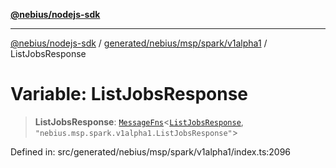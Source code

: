 [**@nebius/nodejs-sdk**](../../../../../../README.md)

***

[@nebius/nodejs-sdk](../../../../../../README.md) / [generated/nebius/msp/spark/v1alpha1](../README.md) / ListJobsResponse

# Variable: ListJobsResponse

> **ListJobsResponse**: [`MessageFns`](../../../../../../runtime/protos/core/interfaces/MessageFns.md)\<[`ListJobsResponse`](../interfaces/ListJobsResponse.md), `"nebius.msp.spark.v1alpha1.ListJobsResponse"`\>

Defined in: src/generated/nebius/msp/spark/v1alpha1/index.ts:2096
